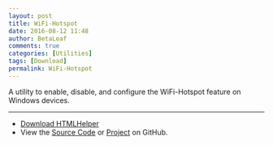 ```yaml
---
layout: post
title: WiFi-Hotspot
date: 2016-08-12 11:48
author: BetaLeaf
comments: true
categories: [Utilities]
tags: [Download]
permalink: WiFi-Hotspot
---
```


A utility to enable, disable, and configure the WiFi-Hotspot feature on Windows devices. 

---

  - [<i class="fa fa-download"></i> Download HTMLHelper](https://github.com/BetaLeaf/WiFi-Hotspot/releases)  
  - View the [<i class="fa fa-file-code-o"></i> Source Code](https://github.com/BetaLeaf/WiFi-Hotspot/releases) or [<i class="fa fa-code-fork"></i> Project](https://github.com/BetaLeaf/WiFi-Hotspot) on GitHub.
